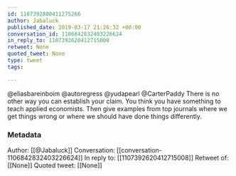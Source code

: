 ```yaml
---
id: 1107392800411275266
author: Jabaluck
published_date: 2019-03-17 21:26:32 +00:00
conversation_id: 1106842832403226624
in_reply_to: 1107392620412715008
retweet: None
quoted_tweet: None
type: tweet
tags:

---
```


@eliasbareinboim @autoregress @yudapearl @CarterPaddy There is no other way you can establish your claim. You think you have something to teach applied economists. Then give examples from top journals where we get things wrong or where we should have done things differently.

### Metadata

Author: [[@Jabaluck]]
Conversation: [[conversation-1106842832403226624]]
In reply to: [[1107392620412715008]]
Retweet of: [[None]]
Quoted tweet: [[None]]
